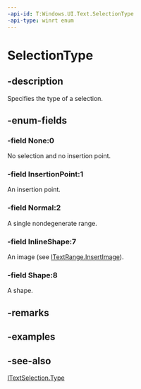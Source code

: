 ```yaml
---
-api-id: T:Windows.UI.Text.SelectionType
-api-type: winrt enum
---
```


<!-- Enumeration syntax
public enum Windows.UI.Text.SelectionType : int
-->

# SelectionType

## -description
Specifies the type of a selection.



## -enum-fields
### -field None:0
No selection and no insertion point.

### -field InsertionPoint:1
An insertion point.

### -field Normal:2
A single nondegenerate range.

### -field InlineShape:7
An image (see [ITextRange.InsertImage](itextrange_insertimage_631868789.md)).

### -field Shape:8
A shape.


## -remarks

## -examples

## -see-also
[ITextSelection.Type](itextselection_type.md)
